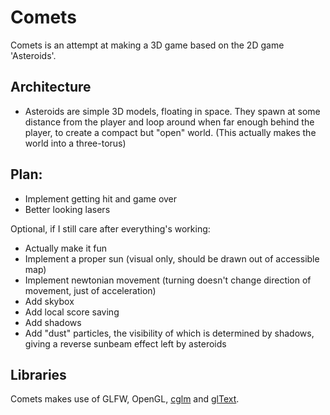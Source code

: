 # Comets
Comets is an attempt at making a 3D game based on the 2D game 'Asteroids'.

## Architecture
- Asteroids are simple 3D models, floating in space. They spawn at some distance from the player and loop around when far enough behind the player, to create a compact but "open" world. (This actually makes the world into a three-torus)

## Plan:
- Implement getting hit and game over
- Better looking lasers

Optional, if I still care after everything's working:
- Actually make it fun
- Implement a proper sun (visual only, should be drawn out of accessible map)
- Implement newtonian movement (turning doesn't change direction of movement, just of acceleration)
- Add skybox
- Add local score saving
- Add shadows
- Add "dust" particles, the visibility of which is determined by shadows, giving a reverse sunbeam effect left by asteroids

## Libraries

Comets makes use of GLFW, OpenGL, [cglm](https://github.com/recp/cglm) and [glText](https://github.com/vallentin/glText).

